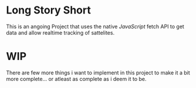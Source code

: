 # Long Story Short
This is an angoing Project that uses the native *JavaScript* fetch API to get data and allow realtime tracking of sattelites.

# WIP
There are few more things i want to implement in this project to make it a bit more complete... or atleast as complete as i deem it to be.